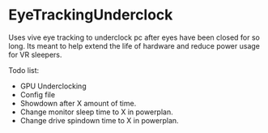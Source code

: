 # EyeTrackingUnderclock
Uses vive eye tracking to underclock pc after eyes have been closed for so long. Its meant to help extend the life of hardware and reduce power usage for VR sleepers.


Todo list:
* GPU Underclocking
* Config file
* Showdown after X amount of time.
* Change monitor sleep time to X in powerplan.
* Change drive spindown time to X in powerplan.

